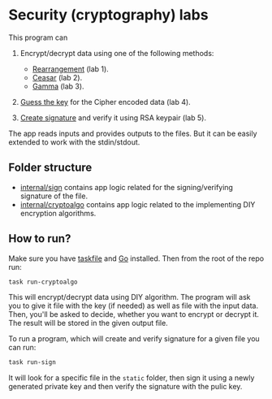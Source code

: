 # Security (cryptography) labs

This program can

1. Encrypt/decrypt data using one of the following methods:

   - [Rearrangement](https://github.com/hrvadl/security/blob/master/internal/cryptoalgo/domain/cipher/rearrangement/rearrangement.go) (lab 1).
   - [Ceasar](https://github.com/hrvadl/security/blob/master/internal/cryptoalgo/domain/cipher/ceasar/ceasar.go) (lab 2).
   - [Gamma](https://github.com/hrvadl/security/blob/master/internal/cryptoalgo/domain/cipher/gamma/cipher.go) (lab 3).

2. [Guess the key](https://github.com/hrvadl/security/blob/master/internal/cryptoalgo/domain/analysis/decrypt.go) for the Cipher encoded data (lab 4).
3. [Create signature](https://github.com/hrvadl/security/blob/master/internal/sign/domain/sign/signer.go) and verify it using RSA keypair (lab 5).

The app reads inputs and provides outputs to the files. But it can be easily extended to work with the stdin/stdout.

## Folder structure

- [internal/sign](https://github.com/hrvadl/security/tree/master/internal/sign) contains app logic related for the signing/verifying signature of the file.
- [internal/cryptoalgo](https://github.com/hrvadl/security/tree/master/internal/cryptoalgo) contains app logic related to the implementing DIY encryption algorithms.

## How to run?

Make sure you have [taskfile](https://taskfile.dev/) and [Go](https://go.dev/) installed. Then from the root of the repo run:

```sh
task run-cryptoalgo
```

This will encrypt/decrypt data using DIY algorithm. The program will ask you to give it file
with the key (if needed) as well as file with the input data. Then, you'll be asked to decide,
whether you want to encrypt or decrypt it. The result will be stored in the given output file.

To run a program, which will create and verify signature for a given file you can run:

```sh
task run-sign
```

It will look for a specific file in the `static` folder, then sign it using a newly generated private key and then verify the signature with the
pulic key.
